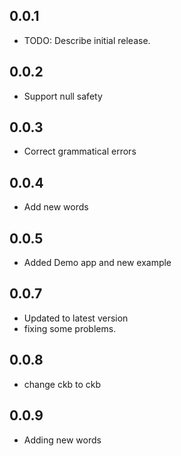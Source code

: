 ## 0.0.1

* TODO: Describe initial release.

## 0.0.2
* Support null safety

## 0.0.3
* Correct grammatical errors

## 0.0.4
* Add new words

## 0.0.5
* Added Demo app and new example

## 0.0.7
* Updated to latest version 
* fixing some problems.

## 0.0.8
* change ckb to ckb

## 0.0.9
* Adding new words